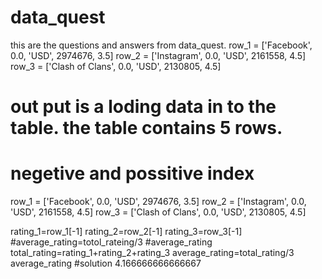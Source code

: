 # data_quest
this are the questions and answers from data_quest. 
row_1 = ['Facebook', 0.0, 'USD', 2974676, 3.5]
row_2 = ['Instagram', 0.0, 'USD', 2161558, 4.5]
row_3 = ['Clash of Clans', 0.0, 'USD', 2130805, 4.5]

# out put is a loding data in to the table. the table contains 5 rows. 


# negetive and possitive index 
row_1 = ['Facebook', 0.0, 'USD', 2974676, 3.5]
row_2 = ['Instagram', 0.0, 'USD', 2161558, 4.5]
row_3 = ['Clash of Clans', 0.0, 'USD', 2130805, 4.5]

rating_1=row_1[-1]
rating_2=row_2[-1]
rating_3=row_3[-1]
#average_rating=totol_rateing/3
#average_rating
total_rating=rating_1+rating_2+rating_3
average_rating=total_rating/3
average_rating
#solution 4.166666666666667

  
